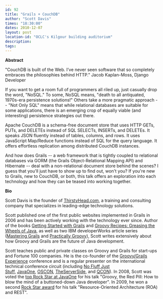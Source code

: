 ```yaml
---
id: 92
title: "Grails + CouchDB"
author: "Scott Davis"
times: "18:30:00"
dates: 2010-12-07
layout: post
location-id: "OCLC's Kilgour building auditorium"  
description: 
tags: 
---
```

 **Abstract**

"CouchDB is built of the Web. I’ve never seen software that so completely embraces the philosophies behind HTTP." Jacob Kaplan-Moss, Django Developer  
  
If you want to get a room full of programmers all riled up, just casually drop the word, "NoSQL." To some, NoSQL means, "death to all antiquated, 1970s-era persistence solutions!" Others take a more pragmatic approach -- "Not Only SQL" means that while relational databases are suitable for some applications, there is an emerging crop of equally viable (and interesting) persistence strategies out there.   
  
Apache CouchDB is a schema-free document store that uses HTTP GETs, PUTs, and DELETEs instead of SQL SELECTs, INSERTs, and DELETEs. It speaks JSON fluently instead of tables, columns, and rows. It uses JavaScript Map/Reduce functions instead of SQL for the query language. It offers effortless replication among distributed CouchDB instances.   
  
And how does Grails -- a web framework that is tightly coupled to relational databases via GORM (the Grails Object-Relational Mapping API) and Hibernate -- deal with a non-relational document store behind the scenes? I guess that you'll just have to show up to find out, won't you? If you're new to Grails, new to CouchDB, or both, this talk offers an exploration into each technology and how they can be teased into working together.&nbsp;

**Bio**

Scott Davis is the founder of&nbsp;[ThirstyHead.com](http://thirstyhead.com/), a training and consulting company that specializes in leading-edge technology solutions.

Scott published one of the first public websites implemented in Grails in 2006 and has been actively working with the technology ever since. Author of the books&nbsp;[Getting Started with Grails](http://www.infoq.com/minibooks/grails-getting-started)&nbsp;and&nbsp;[Groovy Recipes: Greasing the Wheels of Java](http://www.pragprog.com/titles/sdgrvr/groovy-recipes), as well as two IBM developerWorks article series ([Mastering Grails](http://www.ibm.com/developerworks/views/java/libraryview.jsp?search_by=mastering+grails)&nbsp;and&nbsp;[Practically Groovy](http://www.ibm.com/developerworks/views/java/libraryview.jsp?search_by=practically+groovy)), Scott writes extensively about how Groovy and Grails are the future of Java development.

Scott teaches public and private classes on Groovy and Grails for start-ups and Fortune 100 companies. He is the co-founder of the&nbsp;[Groovy/Grails Experience](http://www.groovygrails.com/gg/2gexperience)&nbsp;conference and is a regular presenter on the international technical conference circuit (including&nbsp;[No Fluff Just Stuff](http://www.nofluffjuststuff.com/),&nbsp;[JavaOne](http://java.sun.com/javaone/),&nbsp;[OSCON](http://conferences.oreillynet.com/oscon),&nbsp;[TheServerSide](http://javasymposium.techtarget.com/), and&nbsp;[QCON](http://qcon.infoq.com/)). In 2008, Scott was voted the&nbsp;[top Rock Star at JavaOne](http://java.sun.com/javaone/sf/2008/rockstars.jsp)&nbsp;for his talk "Groovy, the Red Pill: How to blow the mind of a buttoned-down Java developer". In 2009, he won a second&nbsp;[Rock Star award](http://java.sun.com/javaone/2009/rockstars.jsp)&nbsp;for his talk "Resource-Oriented Architecture (ROA) and REST".

